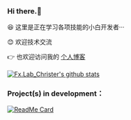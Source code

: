 ###    Hi there.👋</br>
  😆 这里是正在学习各项技能的小白开发者···</br>
  
  😊 欢迎技术交流 </br>
  
  👉 也欢迎访问我的 [个人博客](https://fxlabtinystar.cn/)</br></br>
[![Fx.Lab_Christer's github stats](https://github-readme-stats.vercel.app/api?username=FreeXMelody&show_icons=true&theme=vue)](https://github.com/FreeXMelody/github-readme-stats)

### Project(s) in development：
[![ReadMe Card](https://github-readme-stats.vercel.app/api/pin/?username=FreeXMelody&repo=RapidController&theme=vue)](https://github.com/FreeXMelody/RapidController)
